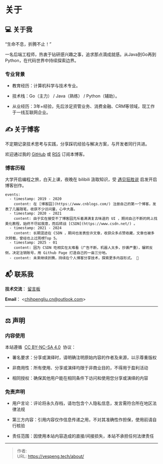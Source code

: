 # 关于


## 💻 关于我

“生命不息，折腾不止！” 

一名后端工程师，热衷于钻研感兴趣之事，追求那点滴成就感。从Java到Go再到Python，在代码世界中持续探索边界。

### 专业背景
- 教育经历：计算机科学与技术专业。

- 技术栈：Go（主力） / Java（熟练） / Python（辅助）。

- 从业经历：3年&#43;经验，先后涉足资管业务、消费金融、CRM等领域，现工作于一线互联网企业。

## ✍️ 关于博客

不定期记录技术思考与实践，分享踩坑经验与解决方案，与开发者同行共进。

欢迎通过我的 [GitHub](https://github.com/vespeng/vespeng.github.io) 或 [RSS](https://vespeng.tech/index.xml) 订阅本博客。

### 博客历程

大学开启编程之旅，白天上课，夜晚在 bilibili 汲取知识，受 [遇见狂胜说](https://space.bilibili.com/95256449?spm_id_from=333.1387.follow.user_card.click/) 启发开启博客创作。

```timeline {animation=true}
events:
  - timestamp: 2019 - 2020
    content: 在 [博客园](https://www.cnblogs.com/) 注册自己的第一个博客，发表了几篇随笔，收获不少访问量，心中大喜。
  - timestamp: 2020 - 2021
    content: 由于实在接受不了博客园充斥着满满复古味道的 UI ，期间自己不断的网上找美化教程，始终不尽如我意，而后转战 [CSDN](https://www.csdn.net/) 。
  - timestamp: 2021 - 2024
    content: 长期混迹在 CSDN ，期间也发表些许文章，收获众多点赞收藏，文章也被多次转载，曾经也上过周榜Top 5。
  - timestamp: 2025 - 01
    content: 因为 CSDN 吃相实在太难看（广告不断，机器人太多，抄袭严重），辗转反侧，决定注销账号，用 Github Page 打造自己的一亩三分地。
  - content: 未来继续折腾，持续在个人博客分享技术，探索更多内容形式。 🚀
```

## 📬 联系我

**技术交流**： [留言板](https://vespeng.tech/message/)

**Email**： &lt;chihpengliu.cn@outlook.com&gt;

---

## ⚖️ 声明

### 内容使用
本站遵循  [CC BY-NC-SA 4.0](https://creativecommons.org/licenses/by-nc-sa/4.0/)  协议：

- 署名要求：分享或演绎时，请明确注明原始内容的作者及来源，以示尊重版权

- 非商用性：所有使用、分享或演绎均限于非商业目的，不得用于盈利活动

- 相同授权：确保其他用户能在相同条件下访问和使用您分享或演绎的内容

### 免责声明
- 用户言论：评论将永久存档，请勿包含个人隐私信息，发言需符合所在地区法律法规

- 第三方内容：引用内容仅作信息传递之用，不对其准确性作担保，使用前请自行核验

- 责任范围：因使用本站内容造成的直接/间接损失，本站不承担任何法律责任


---

> 作者:   
> URL: https://vespeng.tech/about/  

